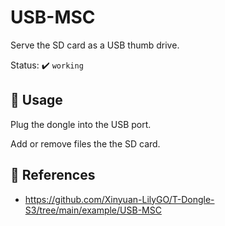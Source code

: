 # USB-MSC

Serve the SD card as a USB thumb drive.

Status: :heavy_check_mark: `working`

## :pencil: Usage

Plug the dongle into the USB port.

Add or remove files the the SD card.

## :link: References 

- <https://github.com/Xinyuan-LilyGO/T-Dongle-S3/tree/main/example/USB-MSC>
